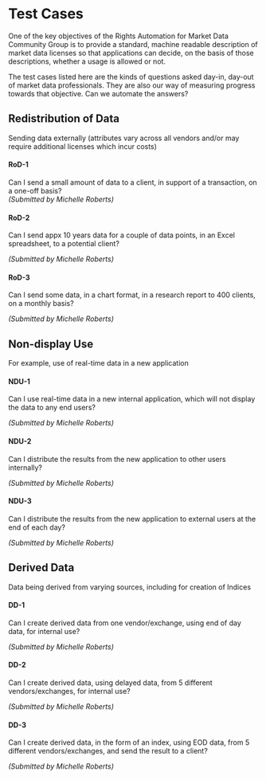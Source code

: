 # Test Cases
One of the key objectives of the Rights Automation for Market Data Community Group is to provide a standard, machine readable description of market data licenses so that applications can decide, on the basis of those descriptions, whether a usage is allowed or not.

The test cases listed here are the kinds of questions asked day-in, day-out of market data professionals. They are also our way of measuring progress towards that objective. Can we automate the answers?

## Redistribution of Data
Sending data externally (attributes vary across all vendors and/or may require additional licenses which incur costs)

#### RoD-1
Can I send a small amount of data to a client, in support of a transaction, on a one-off basis?<br>
*(Submitted by Michelle Roberts)*

#### RoD-2
Can I send appx 10 years data for a couple of data points, in an Excel spreadsheet, to a potential client?

*(Submitted by Michelle Roberts)*

#### RoD-3
Can I send some data, in a chart format, in a research report to 400 clients, on a monthly basis?

*(Submitted by Michelle Roberts)*

## Non-display Use
For example, use of real-time data in a new application

#### NDU-1
Can I use real-time data in a new internal application, which will not display the data to any end users?

*(Submitted by Michelle Roberts)*

#### NDU-2
Can I distribute the results from the new application to other users internally?

*(Submitted by Michelle Roberts)*

#### NDU-3
Can I distribute the results from the new application to external users at the end of each day?

*(Submitted by Michelle Roberts)*

## Derived Data
Data being derived from varying sources, including for creation of Indices

#### DD-1
Can I create derived data from one vendor/exchange, using end of day data, for internal use?

*(Submitted by Michelle Roberts)*

#### DD-2
Can I create derived data, using delayed data, from 5 different vendors/exchanges, for internal use?

*(Submitted by Michelle Roberts)*

#### DD-3
Can I create derived data, in the form of an index, using EOD data, from 5 different vendors/exchanges, and send the result to a client?

*(Submitted by Michelle Roberts)*
